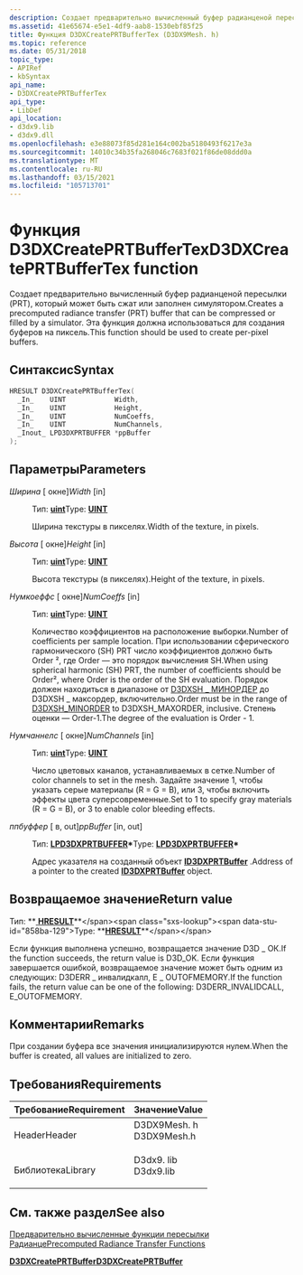 ```yaml
---
description: Создает предварительно вычисленный буфер радианценой пересылки (PRT), который может быть сжат или заполнен симулятором. Эта функция должна использоваться для создания буферов на пиксель.
ms.assetid: 41e65674-e5e1-4df9-aab8-1530ebf85f25
title: Функция D3DXCreatePRTBufferTex (D3DX9Mesh. h)
ms.topic: reference
ms.date: 05/31/2018
topic_type:
- APIRef
- kbSyntax
api_name:
- D3DXCreatePRTBufferTex
api_type:
- LibDef
api_location:
- d3dx9.lib
- d3dx9.dll
ms.openlocfilehash: e3e88073f85d281e164c002ba5180493f6217e3a
ms.sourcegitcommit: 14010c34b35fa268046c7683f021f86de08ddd0a
ms.translationtype: MT
ms.contentlocale: ru-RU
ms.lasthandoff: 03/15/2021
ms.locfileid: "105713701"
---
```

# <a name="d3dxcreateprtbuffertex-function"></a><span data-ttu-id="858ba-104">Функция D3DXCreatePRTBufferTex</span><span class="sxs-lookup"><span data-stu-id="858ba-104">D3DXCreatePRTBufferTex function</span></span>

<span data-ttu-id="858ba-105">Создает предварительно вычисленный буфер радианценой пересылки (PRT), который может быть сжат или заполнен симулятором.</span><span class="sxs-lookup"><span data-stu-id="858ba-105">Creates a precomputed radiance transfer (PRT) buffer that can be compressed or filled by a simulator.</span></span> <span data-ttu-id="858ba-106">Эта функция должна использоваться для создания буферов на пиксель.</span><span class="sxs-lookup"><span data-stu-id="858ba-106">This function should be used to create per-pixel buffers.</span></span>

## <a name="syntax"></a><span data-ttu-id="858ba-107">Синтаксис</span><span class="sxs-lookup"><span data-stu-id="858ba-107">Syntax</span></span>


```C++
HRESULT D3DXCreatePRTBufferTex(
  _In_    UINT            Width,
  _In_    UINT            Height,
  _In_    UINT            NumCoeffs,
  _In_    UINT            NumChannels,
  _Inout_ LPD3DXPRTBUFFER *ppBuffer
);
```



## <a name="parameters"></a><span data-ttu-id="858ba-108">Параметры</span><span class="sxs-lookup"><span data-stu-id="858ba-108">Parameters</span></span>

<dl> <dt>

<span data-ttu-id="858ba-109">*Ширина* \[ окне\]</span><span class="sxs-lookup"><span data-stu-id="858ba-109">*Width* \[in\]</span></span>
</dt> <dd>

<span data-ttu-id="858ba-110">Тип: **[ **uint**](../winprog/windows-data-types.md)**</span><span class="sxs-lookup"><span data-stu-id="858ba-110">Type: **[**UINT**](../winprog/windows-data-types.md)**</span></span>

<span data-ttu-id="858ba-111">Ширина текстуры в пикселях.</span><span class="sxs-lookup"><span data-stu-id="858ba-111">Width of the texture, in pixels.</span></span>

</dd> <dt>

<span data-ttu-id="858ba-112">*Высота* \[ окне\]</span><span class="sxs-lookup"><span data-stu-id="858ba-112">*Height* \[in\]</span></span>
</dt> <dd>

<span data-ttu-id="858ba-113">Тип: **[ **uint**](../winprog/windows-data-types.md)**</span><span class="sxs-lookup"><span data-stu-id="858ba-113">Type: **[**UINT**](../winprog/windows-data-types.md)**</span></span>

<span data-ttu-id="858ba-114">Высота текстуры (в пикселях).</span><span class="sxs-lookup"><span data-stu-id="858ba-114">Height of the texture, in pixels.</span></span>

</dd> <dt>

<span data-ttu-id="858ba-115">*Нумкоеффс* \[ окне\]</span><span class="sxs-lookup"><span data-stu-id="858ba-115">*NumCoeffs* \[in\]</span></span>
</dt> <dd>

<span data-ttu-id="858ba-116">Тип: **[ **uint**](../winprog/windows-data-types.md)**</span><span class="sxs-lookup"><span data-stu-id="858ba-116">Type: **[**UINT**](../winprog/windows-data-types.md)**</span></span>

<span data-ttu-id="858ba-117">Количество коэффициентов на расположение выборки.</span><span class="sxs-lookup"><span data-stu-id="858ba-117">Number of coefficients per sample location.</span></span> <span data-ttu-id="858ba-118">При использовании сферического гармонического (SH) PRT число коэффициентов должно быть Order ², где Order — это порядок вычисления SH.</span><span class="sxs-lookup"><span data-stu-id="858ba-118">When using spherical harmonic (SH) PRT, the number of coefficients should be Order², where Order is the order of the SH evaluation.</span></span> <span data-ttu-id="858ba-119">Порядок должен находиться в диапазоне от [D3DXSH \_ МИНОРДЕР](other-d3dx-constants.md) до D3DXSH \_ максордер, включительно.</span><span class="sxs-lookup"><span data-stu-id="858ba-119">Order must be in the range of [D3DXSH\_MINORDER](other-d3dx-constants.md) to D3DXSH\_MAXORDER, inclusive.</span></span> <span data-ttu-id="858ba-120">Степень оценки — Order-1.</span><span class="sxs-lookup"><span data-stu-id="858ba-120">The degree of the evaluation is Order - 1.</span></span>

</dd> <dt>

<span data-ttu-id="858ba-121">*Нумчаннелс* \[ окне\]</span><span class="sxs-lookup"><span data-stu-id="858ba-121">*NumChannels* \[in\]</span></span>
</dt> <dd>

<span data-ttu-id="858ba-122">Тип: **[ **uint**](../winprog/windows-data-types.md)**</span><span class="sxs-lookup"><span data-stu-id="858ba-122">Type: **[**UINT**](../winprog/windows-data-types.md)**</span></span>

<span data-ttu-id="858ba-123">Число цветовых каналов, устанавливаемых в сетке.</span><span class="sxs-lookup"><span data-stu-id="858ba-123">Number of color channels to set in the mesh.</span></span> <span data-ttu-id="858ba-124">Задайте значение 1, чтобы указать серые материалы (R = G = B), или 3, чтобы включить эффекты цвета суперсовременные.</span><span class="sxs-lookup"><span data-stu-id="858ba-124">Set to 1 to specify gray materials (R = G = B), or 3 to enable color bleeding effects.</span></span>

</dd> <dt>

<span data-ttu-id="858ba-125">*ппбуффер* \[ в, out\]</span><span class="sxs-lookup"><span data-stu-id="858ba-125">*ppBuffer* \[in, out\]</span></span>
</dt> <dd>

<span data-ttu-id="858ba-126">Тип: **[ **LPD3DXPRTBUFFER**](id3dxprtbuffer.md)\***</span><span class="sxs-lookup"><span data-stu-id="858ba-126">Type: **[**LPD3DXPRTBUFFER**](id3dxprtbuffer.md)\***</span></span>

<span data-ttu-id="858ba-127">Адрес указателя на созданный объект [**ID3DXPRTBuffer**](id3dxprtbuffer.md) .</span><span class="sxs-lookup"><span data-stu-id="858ba-127">Address of a pointer to the created [**ID3DXPRTBuffer**](id3dxprtbuffer.md) object.</span></span>

</dd> </dl>

## <a name="return-value"></a><span data-ttu-id="858ba-128">Возвращаемое значение</span><span class="sxs-lookup"><span data-stu-id="858ba-128">Return value</span></span>

<span data-ttu-id="858ba-129">Тип: **[ **HRESULT**](https://msdn.microsoft.com/library/Bb401631(v=MSDN.10).aspx)**</span><span class="sxs-lookup"><span data-stu-id="858ba-129">Type: **[**HRESULT**](https://msdn.microsoft.com/library/Bb401631(v=MSDN.10).aspx)**</span></span>

<span data-ttu-id="858ba-130">Если функция выполнена успешно, возвращается значение D3D \_ ОК.</span><span class="sxs-lookup"><span data-stu-id="858ba-130">If the function succeeds, the return value is D3D\_OK.</span></span> <span data-ttu-id="858ba-131">Если функция завершается ошибкой, возвращаемое значение может быть одним из следующих: D3DERR \_ инвалидкалл, E \_ OUTOFMEMORY.</span><span class="sxs-lookup"><span data-stu-id="858ba-131">If the function fails, the return value can be one of the following: D3DERR\_INVALIDCALL, E\_OUTOFMEMORY.</span></span>

## <a name="remarks"></a><span data-ttu-id="858ba-132">Комментарии</span><span class="sxs-lookup"><span data-stu-id="858ba-132">Remarks</span></span>

<span data-ttu-id="858ba-133">При создании буфера все значения инициализируются нулем.</span><span class="sxs-lookup"><span data-stu-id="858ba-133">When the buffer is created, all values are initialized to zero.</span></span>

## <a name="requirements"></a><span data-ttu-id="858ba-134">Требования</span><span class="sxs-lookup"><span data-stu-id="858ba-134">Requirements</span></span>



| <span data-ttu-id="858ba-135">Требование</span><span class="sxs-lookup"><span data-stu-id="858ba-135">Requirement</span></span> | <span data-ttu-id="858ba-136">Значение</span><span class="sxs-lookup"><span data-stu-id="858ba-136">Value</span></span> |
|--------------------|----------------------------------------------------------------------------------------|
| <span data-ttu-id="858ba-137">Header</span><span class="sxs-lookup"><span data-stu-id="858ba-137">Header</span></span><br/>  | <dl> <span data-ttu-id="858ba-138"><dt>D3DX9Mesh. h</dt></span><span class="sxs-lookup"><span data-stu-id="858ba-138"><dt>D3DX9Mesh.h</dt></span></span> </dl> |
| <span data-ttu-id="858ba-139">Библиотека</span><span class="sxs-lookup"><span data-stu-id="858ba-139">Library</span></span><br/> | <dl> <span data-ttu-id="858ba-140"><dt>D3dx9. lib</dt></span><span class="sxs-lookup"><span data-stu-id="858ba-140"><dt>D3dx9.lib</dt></span></span> </dl>   |



## <a name="see-also"></a><span data-ttu-id="858ba-141">См. также раздел</span><span class="sxs-lookup"><span data-stu-id="858ba-141">See also</span></span>

<dl> <dt>

[<span data-ttu-id="858ba-142">Предварительно вычисленные функции пересылки Радианце</span><span class="sxs-lookup"><span data-stu-id="858ba-142">Precomputed Radiance Transfer Functions</span></span>](dx9-graphics-reference-d3dx-functions-prt.md)
</dt> <dt>

[<span data-ttu-id="858ba-143">**D3DXCreatePRTBuffer**</span><span class="sxs-lookup"><span data-stu-id="858ba-143">**D3DXCreatePRTBuffer**</span></span>](d3dxcreateprtbuffer.md)
</dt> </dl>

 

 
